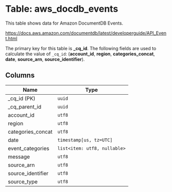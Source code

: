 # Table: aws_docdb_events

This table shows data for Amazon DocumentDB Events.

https://docs.aws.amazon.com/documentdb/latest/developerguide/API_Event.html

The primary key for this table is **_cq_id**.
The following fields are used to calculate the value of `_cq_id`: (**account_id**, **region**, **categories_concat**, **date**, **source_arn**, **source_identifier**).

## Columns

| Name          | Type          |
| ------------- | ------------- |
|_cq_id (PK)|`uuid`|
|_cq_parent_id|`uuid`|
|account_id|`utf8`|
|region|`utf8`|
|categories_concat|`utf8`|
|date|`timestamp[us, tz=UTC]`|
|event_categories|`list<item: utf8, nullable>`|
|message|`utf8`|
|source_arn|`utf8`|
|source_identifier|`utf8`|
|source_type|`utf8`|